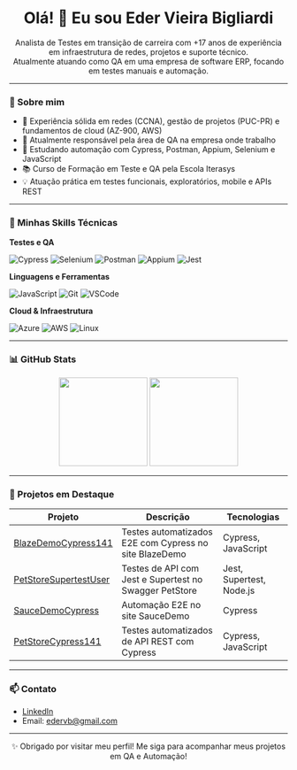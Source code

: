 <h1 align="center">Olá! 👋 Eu sou Eder Vieira Bigliardi</h1>

<p align="center">
Analista de Testes em transição de carreira com +17 anos de experiência em infraestrutura de redes, projetos e suporte técnico.<br>
Atualmente atuando como QA em uma empresa de software ERP, focando em testes manuais e automação.
</p>

---

### 🧪 Sobre mim

- 🧰 Experiência sólida em redes (CCNA), gestão de projetos (PUC-PR) e fundamentos de cloud (AZ-900, AWS)
- 🎯 Atualmente responsável pela área de QA na empresa onde trabalho
- 🚀 Estudando automação com Cypress, Postman, Appium, Selenium e JavaScript
- 📚 Curso de Formação em Teste e QA pela Escola Iterasys
- 💡 Atuação prática em testes funcionais, exploratórios, mobile e APIs REST

---

### 💼 Minhas Skills Técnicas

**Testes e QA**

![Cypress](https://img.shields.io/badge/-Cypress-17202C?style=flat&logo=cypress&logoColor=white)
![Selenium](https://img.shields.io/badge/-Selenium-43B02A?style=flat&logo=selenium)
![Postman](https://img.shields.io/badge/-Postman-F26B38?style=flat&logo=postman)
![Appium](https://img.shields.io/badge/-Appium-ffffff?style=flat&logo=appium&logoColor=purple)
![Jest](https://img.shields.io/badge/-Jest-C21325?style=flat&logo=jest)

**Linguagens e Ferramentas**

![JavaScript](https://img.shields.io/badge/-JavaScript-F7DF1E?style=flat&logo=javascript&logoColor=black)
![Git](https://img.shields.io/badge/-Git-F05032?style=flat&logo=git)
![VSCode](https://img.shields.io/badge/-VS%20Code-007ACC?style=flat&logo=visual-studio-code)

**Cloud & Infraestrutura**

![Azure](https://img.shields.io/badge/-Azure-0078D4?style=flat&logo=microsoft-azure)
![AWS](https://img.shields.io/badge/-AWS-232F3E?style=flat&logo=amazon-aws)
![Linux](https://img.shields.io/badge/-Linux-FCC624?style=flat&logo=linux)

---

### 📊 GitHub Stats

<p align="center">
  <img height="160em" src="https://github-readme-stats.vercel.app/api?username=ederbigliardi&show_icons=true&theme=tokyonight&count_private=true"/>
  <img height="160em" src="https://github-readme-stats.vercel.app/api/top-langs/?username=ederbigliardi&layout=compact&langs_count=6&theme=tokyonight"/>
</p>

---

### 🚀 Projetos em Destaque

| Projeto | Descrição | Tecnologias |
|--------|-----------|-------------|
| [BlazeDemoCypress141](https://github.com/ederbigliardi/BlazeDemoCypress141) | Testes automatizados E2E com Cypress no site BlazeDemo | Cypress, JavaScript |
| [PetStoreSupertestUser](https://github.com/ederbigliardi/PetStoreSupertestUser) | Testes de API com Jest e Supertest no Swagger PetStore | Jest, Supertest, Node.js |
| [SauceDemoCypress](https://github.com/ederbigliardi/SauceDemoCypress) | Automação E2E no site SauceDemo | Cypress |
| [PetStoreCypress141](https://github.com/ederbigliardi/PetStoreCypress141) | Testes automatizados de API REST com Cypress | Cypress, JavaScript |

---

### 📫 Contato

- [LinkedIn](https://www.linkedin.com/in/eder-bigliardi-qa/)
- Email: edervb@gmail.com

---

<p align="center">
✨ Obrigado por visitar meu perfil! Me siga para acompanhar meus projetos em QA e Automação!
</p>
